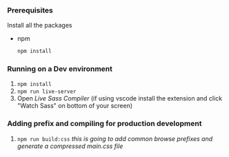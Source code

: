 <!-- Improved compatibility of back to top link: See: https://github.com/othneildrew/Best-README-Template/pull/73 -->
<a name="readme-top"></a>
<!--
*** Thanks for checking out the Best-README-Template. If you have a suggestion
*** that would make this better, please fork the repo and create a pull request
*** or simply open an issue with the tag "enhancement".
*** Don't forget to give the project a star!
*** Thanks again! Now go create something AMAZING! :D
-->



<!-- PROJECT SHIELDS -->
<!--
*** I'm using markdown "reference style" links for readability.
*** Reference links are enclosed in brackets [ ] instead of parentheses ( ).
*** See the bottom of this document for the declaration of the reference variables
*** for contributors-url, forks-url, etc. This is an optional, concise syntax you may use.
*** https://www.markdownguide.org/basic-syntax/#reference-style-links
-->

### Prerequisites

Install all the packages
* npm
  ```sh
  npm install
  ```

### Running on a Dev environment

1. ```npm install```
2. ```npm run live-server```
3. Open _Live Sass Compiler_ (if using vscode install the extension and click "Watch Sass" on bottom of your screen)

### Adding prefix and compiling for production development
1. ```npm run build:css``` *this is going to add common browse prefixes and generate a compressed main.css file*